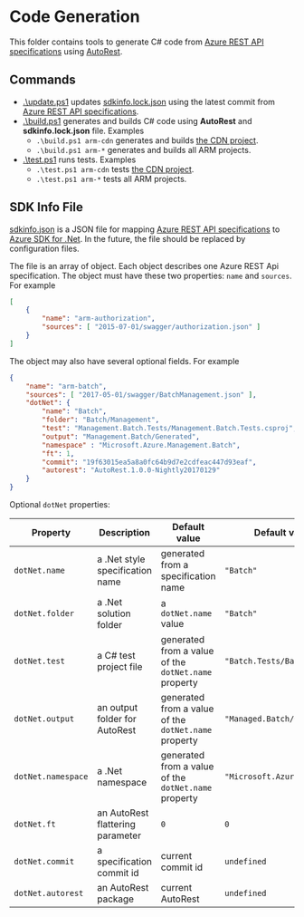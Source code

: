 # Code Generation

This folder contains tools to generate C# code from [Azure REST API specifications](https://github.com/Azure/azure-rest-api-specs) using [AutoRest](https://github.com/Azure/autorest).

## Commands

- [.\update.ps1](update.ps1) updates [sdkinfo.lock.json](sdkinfo.lock.json) using the latest commit from [Azure REST API specifications](https://github.com/Azure/azure-rest-api-specs).
- [.\build.ps1](build.ps1) generates and builds C# code using **AutoRest** and **sdkinfo.lock.json** file. Examples
  - `.\build.ps1 arm-cdn` generates and builds [the CDN project](../../src/SDKs/Cdn).
  - `.\build.ps1 arm-*` generates and builds all ARM projects.
- [.\test.ps1](test.ps1) runs tests. Examples
  - `.\test.ps1 arm-cdn` tests [the CDN project](../../src/SDKs/Cdn).
  - `.\test.ps1 arm-*` tests all ARM projects.

## SDK Info File

[sdkinfo.json](sdkinfo.json) is a JSON file for mapping [Azure REST API specifications](https://github.com/Azure/azure-rest-api-specs) to [Azure SDK for .Net](https://github.com/Azure/azure-sdk-for-net).
In the future, the file should be replaced by configuration files.

The file is an array of object.
Each object describes one Azure REST Api specification.
The object must have these two properties: `name` and `sources`.
For example

```json
[
    {
        "name": "arm-authorization",
        "sources": [ "2015-07-01/swagger/authorization.json" ]
    }
]
```

The object may also have several optional fields. For example

```json
{
    "name": "arm-batch",
    "sources": [ "2017-05-01/swagger/BatchManagement.json" ],
    "dotNet": {
        "name": "Batch",
        "folder": "Batch/Management",
        "test": "Management.Batch.Tests/Management.Batch.Tests.csproj",
        "output": "Management.Batch/Generated",
        "namespace" : "Microsoft.Azure.Management.Batch",
        "ft": 1,
        "commit": "19f63015ea5a8a0fc64b9d7e2cdfeac447d93eaf",
        "autorest": "AutoRest.1.0.0-Nightly20170129"
    }
}
```

Optional `dotNet` properties:

|Property          |Description                     |Default value                                       |Default value example               |
|------------------|--------------------------------|----------------------------------------------------|------------------------------------|
|`dotNet.name`     |a .Net style specification name |generated from a specification name                 |`"Batch"`                           |
|`dotNet.folder`   |a .Net solution folder          |a `dotNet.name` value                               |`"Batch"`                           |
|`dotNet.test`     |a C# test project file          |generated from a value of the `dotNet.name` property|`"Batch.Tests/Batch.Tests.csproj"`  |
|`dotNet.output`   |an output folder for AutoRest   |generated from a value of the `dotNet.name` property|`"Managed.Batch/Generated"`         |
|`dotNet.namespace`|a .Net namespace                |generated from a value of the `dotNet.name` property|`"Microsoft.Azure.Management.Batch"`|
|`dotNet.ft`       |an AutoRest flattering parameter|`0`                                                 |`0`                                 |
|`dotNet.commit`   |a specification commit id       |current commit id                                   |`undefined`                         |
|`dotNet.autorest` |an AutoRest package             |current AutoRest                                    |`undefined`                         |